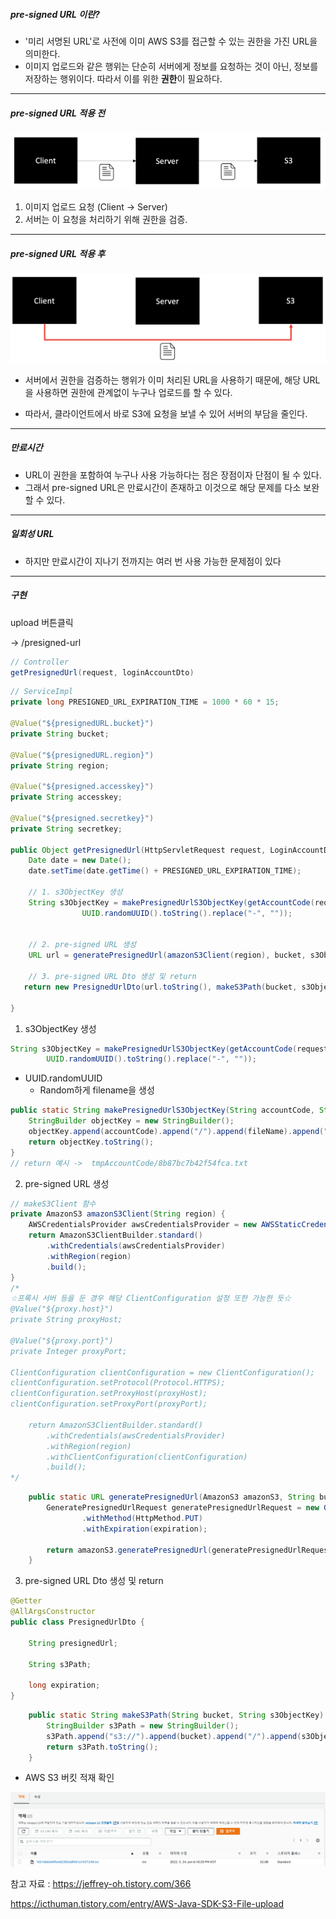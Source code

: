 ##### pre-signed URL 이란?

* '미리 서명된 URL'로 사전에 이미 AWS S3를 접근할 수 있는 권한을 가진 URL을 의미한다.
* 이미지 업로드와 같은 행위는 단순히 서버에게 정보를 요청하는 것이 아닌, 정보를 저장하는 행위이다. 따라서 이를 위한 **권한**이 필요하다.

----

##### pre-signed URL 적용 전

![before](img/before.png)

1. 이미지 업로드 요청 (Client -> Server)
2. 서버는 이 요청을 처리하기 위해 권한을 검증.

---

##### pre-signed URL 적용 후

![after](img/after.png)

* 서버에서 권한을 검증하는 행위가 이미 처리된 URL을 사용하기 때문에, 해당 URL을 사용하면 권한에 관계없이 누구나 업로드를 할 수 있다.

* 따라서, 클라이언트에서 바로 S3에 요청을 보낼 수 있어 서버의 부담을 줄인다.

---

##### 만료시간

* URL이 권한을 포함하여 누구나 사용 가능하다는 점은 장점이자 단점이 될 수 있다.
* 그래서 pre-signed URL은 만료시간이 존재하고 이것으로 해당 문제를 다소 보완할 수 있다.

---

##### 일회성 URL

* 하지만 만료시간이 지나기 전까지는 여러 번 사용 가능한 문제점이 있다

---

##### 구현

upload 버튼클릭

-> /presigned-url

```java
// Controller
getPresignedUrl(request, loginAccountDto)
```

```java
// ServiceImpl
private long PRESIGNED_URL_EXPIRATION_TIME = 1000 * 60 * 15;

@Value("${presignedURL.bucket}")
private String bucket;

@Value("${presignedURL.region}")
private String region;
    
@Value("${presigned.accesskey}")
private String accesskey;

@Value("${presigned.secretkey}")
private String secretkey;

public Object getPresignedUrl(HttpServletRequest request, LoginAccountDto loginAccountDto) {
	Date date = new Date();
	date.setTime(date.getTime() + PRESIGNED_URL_EXPIRATION_TIME);
	
	// 1. s3ObjectKey 생성
	String s3ObjectKey = makePresignedUrlS3ObjectKey(getAccountCode(request, loginAccountDto, isServerModeChina),
                UUID.randomUUID().toString().replace("-", ""));

	
	// 2. pre-signed URL 생성
	URL url = generatePresignedUrl(amazonS3Client(region), bucket, s3ObjectKey, expiration);
	
	// 3. pre-signed URL Dto 생성 및 return
   return new PresignedUrlDto(url.toString(), makeS3Path(bucket, s3ObjectKey), expiration.getTime());

}
```

1. s3ObjectKey 생성

```java
String s3ObjectKey = makePresignedUrlS3ObjectKey(getAccountCode(request, loginAccountDto, isServerModeChina),
        UUID.randomUUID().toString().replace("-", ""));
```

* UUID.randomUUID
  * Random하게 filename을 생성

```java
public static String makePresignedUrlS3ObjectKey(String accountCode, String fileName) {
    StringBuilder objectKey = new StringBuilder();
    objectKey.append(accountCode).append("/").append(fileName).append(".txt");
    return objectKey.toString();
}
// return 예시 ->  tmpAccountCode/8b87bc7b42f54fca.txt
```

2. pre-signed URL 생성

```java
// makeS3Client 함수
private AmazonS3 amazonS3Client(String region) {
	AWSCredentialsProvider awsCredentialsProvider = new AWSStaticCredentialsProvider(new BasicAWSCredentials(accesskey, secretkey));
	return AmazonS3ClientBuilder.standard()
		.withCredentials(awsCredentialsProvider)
		.withRegion(region)
		.build();
}
/*
☆프록시 서버 등을 둔 경우 해당 ClientConfiguration 설정 또한 가능한 듯☆
@Value("${proxy.host}")
private String proxyHost;

@Value("${proxy.port}")
private Integer proxyPort;
    
ClientConfiguration clientConfiguration = new ClientConfiguration();
clientConfiguration.setProtocol(Protocol.HTTPS);
clientConfiguration.setProxyHost(proxyHost);
clientConfiguration.setProxyPort(proxyPort);

	return AmazonS3ClientBuilder.standard()
		.withCredentials(awsCredentialsProvider)
		.withRegion(region)
		.withClientConfiguration(clientConfiguration)
		.build();
*/
```

```java
    public static URL generatePresignedUrl(AmazonS3 amazonS3, String bucket, String objectKey, Date expiration) {
        GeneratePresignedUrlRequest generatePresignedUrlRequest = new GeneratePresignedUrlRequest(bucket, objectKey)
                .withMethod(HttpMethod.PUT)
                .withExpiration(expiration);

        return amazonS3.generatePresignedUrl(generatePresignedUrlRequest);
    }
```

3. pre-signed URL Dto 생성 및 return

```java
@Getter
@AllArgsConstructor
public class PresignedUrlDto {

    String presignedUrl;

    String s3Path;

    long expiration;
}
```

```java
    public static String makeS3Path(String bucket, String s3ObjectKey) {
        StringBuilder s3Path = new StringBuilder();
        s3Path.append("s3://").append(bucket).append("/").append(s3ObjectKey);
        return s3Path.toString();
    }
```

* AWS S3 버킷 적재 확인

![1](img/1.png)

참고 자료 : https://jeffrey-oh.tistory.com/366

https://icthuman.tistory.com/entry/AWS-Java-SDK-S3-File-upload







